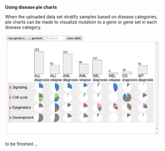 **Using disease pie charts**

When the uploaded data set stratify samples based on disease categories,
pie charts can be made to visualize mutation to a gene or gene set in
each disease category.

![](../../../images/guides/proteinpaint/advanced-guides/using-disease-pie-charts/media/image1.png)

to be finished ...
